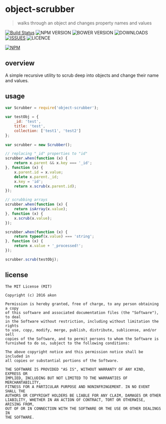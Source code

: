 # object-scrubber
> walks through an object and changes property names and values

[![Build Status](https://api.travis-ci.org/akonoupakis/object-scrubber.svg?branch=master)](http://travis-ci.org/akonoupakis/object-scrubber)
![NPM VERSION](https://img.shields.io/npm/v/object-scrubber.svg)
![BOWER VERSION](https://img.shields.io/bower/v/object-scrubber.svg)
![DOWNLOADS](https://img.shields.io/npm/dt/object-scrubber.svg)
[![ISSUES](https://img.shields.io/github/issues-raw/akonoupakis/object-scrubber.svg)](https://github.com/akonoupakis/object-scrubber/issues)
![LICENCE](https://img.shields.io/npm/l/object-scrubber.svg)

[![NPM](https://nodei.co/npm/object-scrubber.png?downloads=true)](https://nodei.co/npm/object-scrubber/)

## overview

A simple recursive utility to scrub deep into objects and change their name and values.

## usage

```js
var Scrubber = require('object-scrubber');
    
var testObj = {
    _id: 'test',
    title: 'test',
    collection: ['test1', 'test2']    
};
        
var scrubber = new Scrubber();

// replacing "_id" properties to "id"
scrubber.when(function (x) {
    return x.parent && x.key === '_id';
}, function (x) {
    x.parent.id = x.value;
    delete x.parent._id;
    x.key = 'id';
    return x.scrub(x.parent.id);
});

// scrubbing arrays
scrubber.when(function (x) {
    return isArray(x.value);
}, function (x) {
    x.scrub(x.value);
});

scrubber.when(function (x) {
    return typeof(x.value) === 'string';
}, function (x) {
    return x.value + '_processed!';
});

scrubber.scrub(testObj);
```

## license
```
The MIT License (MIT)

Copyright (c) 2016 akon

Permission is hereby granted, free of charge, to any person obtaining a copy
of this software and associated documentation files (the "Software"), to deal
in the Software without restriction, including without limitation the rights
to use, copy, modify, merge, publish, distribute, sublicense, and/or sell
copies of the Software, and to permit persons to whom the Software is
furnished to do so, subject to the following conditions:

The above copyright notice and this permission notice shall be included in
all copies or substantial portions of the Software.

THE SOFTWARE IS PROVIDED "AS IS", WITHOUT WARRANTY OF ANY KIND, EXPRESS OR
IMPLIED, INCLUDING BUT NOT LIMITED TO THE WARRANTIES OF MERCHANTABILITY,
FITNESS FOR A PARTICULAR PURPOSE AND NONINFRINGEMENT. IN NO EVENT SHALL THE
AUTHORS OR COPYRIGHT HOLDERS BE LIABLE FOR ANY CLAIM, DAMAGES OR OTHER
LIABILITY, WHETHER IN AN ACTION OF CONTRACT, TORT OR OTHERWISE, ARISING FROM,
OUT OF OR IN CONNECTION WITH THE SOFTWARE OR THE USE OR OTHER DEALINGS IN
THE SOFTWARE.
```